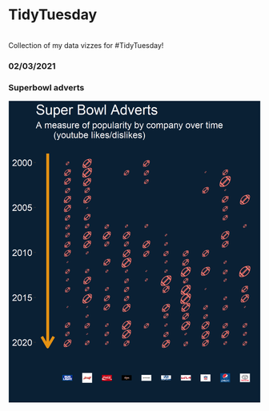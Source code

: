 # TidyTuesday
<br>
Collection of my data vizzes for #TidyTuesday!

<br>

### 02/03/2021
### Superbowl adverts

![](plots/2021_03_02_NFLAdverts.png)
